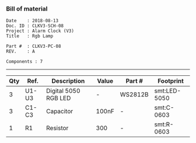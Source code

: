### Bill of material ###

```
Date    : 2018-08-13
Doc. ID : CLKV3-SCH-08
Project : Alarm Clock (V3)
Title   : Rgb Lamp

Part #  : CLKV3-PC-08
REV.    : A

Components : 7
```

------------------------------------------------------------------------------------------------------------------------


| Qty | Ref.  | Description          | Value | Part #  | Footprint    |
|-----|-------|----------------------|-------|---------|--------------|
| 3   | U1-U3 | Digital 5050 RGB LED | -     | WS2812B | smt:LED-5050 |
| 3   | C1-C3 | Capacitor            | 100nF | -       | smt:C-0603   |
| 1   | R1    | Resistor             | 300   | -       | smt:R-0603   |
